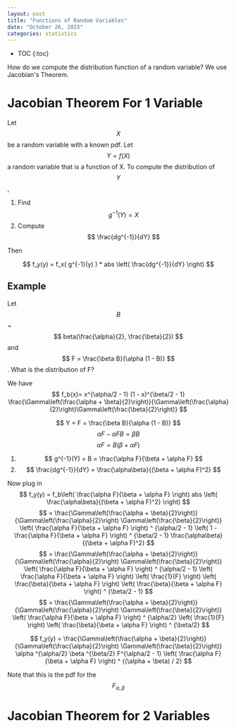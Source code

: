 ```yaml
---
layout: post
title: "Functions of Random Variables"
date: "October 26, 2015"
categories: statistics
---
```


* TOC
{:toc}

How do we compute the distribution function of a random variable? We use Jacobian's Theorem. 

# Jacobian Theorem For 1 Variable
Let $$X$$ be a random variable with a known pdf. Let $$ Y = f(X) $$ a random variable that is a function of X. To compute the distribution of $$Y$$,

1. Find $$ g^{-1}(Y) = X $$
2. Compute $$ \frac{dg^{-1}}{dY} $$

Then 

$$ f_y(y) = f_x( g^{-1}(y) ) * abs \left( \frac{dg^{-1}}{dY} \right) $$

## Example

Let $$B$$ ~ $$ beta(\frac{\alpha}{2}, \frac{\beta}{2}) $$ and $$ F = \frac{\beta B}{\alpha (1 - B)} $$. What is the distribution of F?

We have $$ f_b(x)= x^{\alpha/2 - 1} (1 - x)^{\beta/2 - 1} \frac{\Gamma\left(\frac{\alpha + \beta}{2}\right)}{\Gamma\left(\frac{\alpha}{2}\right)\Gamma\left(\frac{\beta}{2}\right)} $$

$$ Y = F = \frac{\beta B}{\alpha (1 - B)} $$
$$ \alpha F - \alpha FB = \beta B$$
$$ \alpha F = B (\beta + \alpha F) $$
1. $$ g^{-1}(Y) = B = \frac{\alpha F}{\beta + \alpha F} $$
2. $$ \frac{dg^{-1}}{dY} = \frac{\alpha\beta}{(\beta + \alpha F)^2} $$

Now plug in $$ f_y(y) = f_b\left( \frac{\alpha F}{\beta + \alpha F}  \right) abs \left( \frac{\alpha\beta}{(\beta + \alpha F)^2} \right) $$
$$ = \frac{\Gamma\left(\frac{\alpha + \beta}{2}\right)} {\Gamma\left(\frac{\alpha}{2}\right) \Gamma\left(\frac{\beta}{2}\right)} \left( \frac{\alpha F}{\beta + \alpha F} \right) ^ {\alpha/2 - 1} \left( 1 - \frac{\alpha F}{\beta + \alpha F} \right) ^ {\beta/2 - 1} \frac{\alpha\beta}{(\beta + \alpha F)^2} $$
$$ = \frac{\Gamma\left(\frac{\alpha + \beta}{2}\right)} {\Gamma\left(\frac{\alpha}{2}\right) \Gamma\left(\frac{\beta}{2}\right)} \left( \frac{\alpha F}{\beta + \alpha F} \right) ^ {\alpha/2 - 1} \left( \frac{\alpha F}{\beta + \alpha F} \right) \left( \frac{1}{F} \right) \left( \frac{\beta}{\beta + \alpha F}  \right) \left( \frac{\beta}{\beta + \alpha F} \right) ^ {\beta/2 - 1} $$
$$ = \frac{\Gamma\left(\frac{\alpha + \beta}{2}\right)} {\Gamma\left(\frac{\alpha}{2}\right) \Gamma\left(\frac{\beta}{2}\right)} \left( \frac{\alpha F}{\beta + \alpha F} \right) ^ {\alpha/2} \left( \frac{1}{F} \right) \left( \frac{\beta}{\beta + \alpha F} \right) ^ {\beta/2} $$

$$ f_y(y) = \frac{\Gamma\left(\frac{\alpha + \beta}{2}\right)} {\Gamma\left(\frac{\alpha}{2}\right) \Gamma\left(\frac{\beta}{2}\right)} \alpha ^{\alpha/2} \beta ^{\beta/2} F^{\alpha/2 - 1} \left( \frac{\alpha F}{\beta + \alpha F} \right) ^ {(\alpha + \beta) / 2}  $$

Note that this is the pdf for the $$ F_{\alpha, \beta} $$

# Jacobian Theorem for 2 Variables

